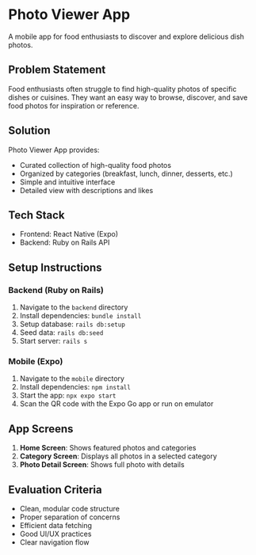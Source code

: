 # Photo Viewer App

A mobile app for food enthusiasts to discover and explore delicious dish photos.

## Problem Statement
Food enthusiasts often struggle to find high-quality photos of specific dishes or cuisines. They want an easy way to browse, discover, and save food photos for inspiration or reference.

## Solution
Photo Viewer App provides:
- Curated collection of high-quality food photos
- Organized by categories (breakfast, lunch, dinner, desserts, etc.)
- Simple and intuitive interface
- Detailed view with descriptions and likes

## Tech Stack
- Frontend: React Native (Expo)
- Backend: Ruby on Rails API

## Setup Instructions

### Backend (Ruby on Rails)
1. Navigate to the `backend` directory
2. Install dependencies: `bundle install`
3. Setup database: `rails db:setup`
4. Seed data: `rails db:seed`
5. Start server: `rails s`

### Mobile (Expo)
1. Navigate to the `mobile` directory
2. Install dependencies: `npm install`
3. Start the app: `npx expo start`
4. Scan the QR code with the Expo Go app or run on emulator

## App Screens
1. **Home Screen**: Shows featured photos and categories
2. **Category Screen**: Displays all photos in a selected category
3. **Photo Detail Screen**: Shows full photo with details

## Evaluation Criteria
- Clean, modular code structure
- Proper separation of concerns
- Efficient data fetching
- Good UI/UX practices
- Clear navigation flow